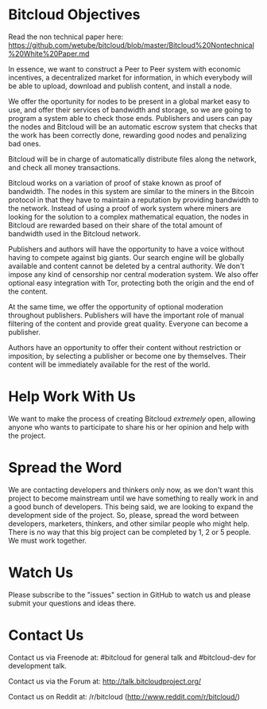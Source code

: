# Bitcloud Objectives

Read the non technical paper here:
https://github.com/wetube/bitcloud/blob/master/Bitcloud%20Nontechnical%20White%20Paper.md

In essence, we want to construct a Peer to Peer system with economic
incentives, a decentralized market for information, in which everybody will be
able to upload, download and publish content, and install a node.

We offer the oportunity for nodes to be present in a global market easy to
use, and offer their services of bandwidth and storage, so we are going to
program a system able to check those ends. Publishers and users can pay the
nodes and Bitcloud will be an automatic escrow system that checks that the
work has been correctly done, rewarding good nodes and penalizing bad ones.

Bitcloud will be in charge of automatically distribute files along the
network, and check all money transactions.

Bitcloud works on a variation of proof of stake known as proof of
bandwidth. The nodes in this system are similar to the miners in the Bitcoin
protocol in that they have to maintain a reputation  by providing bandwidth to the
network. Instead of using a proof of work system where miners are looking for
the solution to a complex mathematical equation, the nodes in Bitcloud are
rewarded based on their share of the total amount of bandwidth used in the
Bitcloud network.

Publishers and authors will have the opportunity to have a voice without
having to compete against big giants. Our search engine will be globally
available and content cannot be deleted by a central authority. We don't
impose any kind of censorship nor central moderation system. We also offer
optional easy integration with Tor, protecting both the origin and the end of
the content.

At the same time, we offer the opportunity of optional moderation throughout
publishers. Publishers will have the important role of manual filtering of the
content and provide great quality. Everyone can become a publisher.

Authors have an opportunity to offer their content without restriction or
imposition, by selecting a publisher or become one by themselves. Their
content will be immediately available for the rest of the world.



# Help Work With Us

We want to make the process of creating Bitcloud *extremely* open,
allowing anyone who wants to participate to share his or her opinion and help with the project.


# Spread the Word

We are contacting developers and thinkers only now, as we don't want this project to become mainstream until we have something to really work in and a good bunch of developers. This being said, we are looking to expand the development side of the project. So, please, spread the word between developers, marketers, thinkers, and other similar people who might help. There is no way that this big project can be completed by 1, 2 or 5 people. We must work together.


# Watch Us

Please subscribe to the "issues" section in GitHub to watch us and please submit your questions and ideas there.


# Contact Us

Contact us via Freenode at: #bitcloud for general talk and #bitcloud-dev for development talk.

Contact us via the Forum at: http://talk.bitcloudproject.org/

Contact us on Reddit at: /r/bitcloud (http://www.reddit.com/r/bitcloud/)
